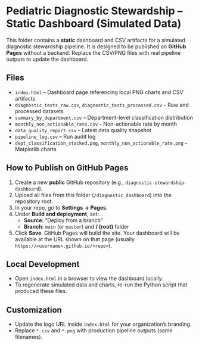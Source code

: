 # Pediatric Diagnostic Stewardship – Static Dashboard (Simulated Data)

This folder contains a **static** dashboard and CSV artifacts for a simulated diagnostic stewardship pipeline.
It is designed to be published on **GitHub Pages** without a backend. Replace the CSV/PNG files with real pipeline
outputs to update the dashboard.

## Files
- `index.html` – Dashboard page referencing local PNG charts and CSV artifacts
- `diagnostic_tests_raw.csv`, `diagnostic_tests_processed.csv` – Raw and processed datasets
- `summary_by_department.csv` – Department-level classification distribution
- `monthly_non_actionable_rate.csv` – Non-actionable rate by month
- `data_quality_report.csv` – Latest data quality snapshot
- `pipeline_log.csv` – Run audit log
- `dept_classification_stacked.png`, `monthly_non_actionable_rate.png` – Matplotlib charts

## How to Publish on GitHub Pages
1. Create a new **public** GitHub repository (e.g., `diagnostic-stewardship-dashboard`).
2. Upload all files from this folder (`/diagnostic_dashboard`) into the repository root.
3. In your repo, go to **Settings → Pages**.
4. Under **Build and deployment**, set:
   - **Source**: “Deploy from a branch”
   - **Branch**: `main` (or `master`) and **/ (root)** folder
5. Click **Save**. GitHub Pages will build the site. Your dashboard will be available at the URL shown on that page (usually `https://<username>.github.io/<repo>`).

## Local Development
- Open `index.html` in a browser to view the dashboard locally.
- To regenerate simulated data and charts, re-run the Python script that produced these files.

## Customization
- Update the logo URL inside `index.html` for your organization’s branding.
- Replace `*.csv` and `*.png` with production pipeline outputs (same filenames).
